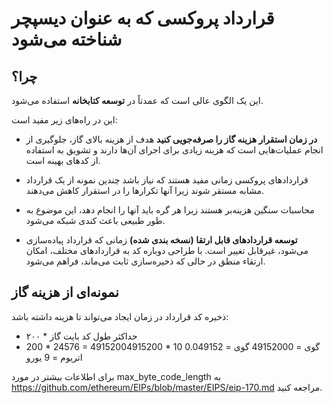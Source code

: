 # قرارداد پروکسی که به عنوان دیسپچر شناخته می‌شود

## چرا؟

این یک الگوی عالی است که عمدتاً در **توسعه کتابخانه** استفاده می‌شود.

این در راه‌های زیر مفید است:

- **در زمان استقرار هزینه گاز را صرفه‌جویی کنید** هدف از هزینه بالای گاز، جلوگیری از انجام عملیات‌هایی است که هزینه زیادی برای اجرای آن‌ها دارند و تشویق به استفاده از کدهای بهینه است.

- قراردادهای پروکسی زمانی مفید هستند که نیاز باشد چندین نمونه از یک قرارداد مشابه مستقر شوند زیرا آنها تکرارها را در استقرار کاهش می‌دهند.

- محاسبات سنگین هزینه‌بر هستند زیرا هر گره باید آنها را انجام دهد، این موضوع به طور طبیعی باعث کندی شبکه می‌شود.

- **توسعه قراردادهای قابل ارتقا (نسخه بندی شده)** زمانی که قرارداد پیاده‌سازی می‌شود، غیرقابل تغییر است. با طراحی دوباره کد به قراردادهای مختلف، امکان ارتقاء منطق در حالی که ذخیره‌سازی ثابت می‌ماند، فراهم می‌شود.

## نمونه‌ای از هزینه گاز

ذخیره کد قرارداد در زمان ایجاد می‌تواند تا هزینه داشته باشد:

- ۲۰۰ \* حداکثر طول کد بایت گاز
- 200 \* 24576 = 49152004915200 \* 10 گوی = 49152000 گوی = 0.049152 اتریوم = 9 یورو

برای اطلاعات بیشتر در مورد max_byte_code_length به https://github.com/ethereum/EIPs/blob/master/EIPS/eip-170.md مراجعه کنید.
